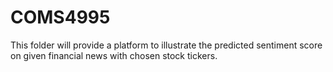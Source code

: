 # COMS4995


This folder will provide a platform to illustrate the predicted sentiment score on given financial news with chosen stock tickers.

